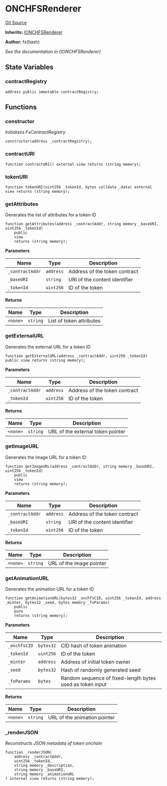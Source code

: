 # ONCHFSRenderer
[Git Source](https://github.com/fxhash/fxhash-evm-contracts/blob/941c33e8dcf9e8d32ef010e754110434710b4bd3/src/renderers/ONCHFSRenderer.sol)

**Inherits:**
[IONCHFSRenderer](/src/interfaces/IONCHFSRenderer.sol/interface.IONCHFSRenderer.md)

**Author:**
fx(hash)

*See the documentation in {IONCHFSRenderer}*


## State Variables
### contractRegistry

```solidity
address public immutable contractRegistry;
```


## Functions
### constructor

*Initializes FxContractRegistry*


```solidity
constructor(address _contractRegistry);
```

### contractURI


```solidity
function contractURI() external view returns (string memory);
```

### tokenURI


```solidity
function tokenURI(uint256 _tokenId, bytes calldata _data) external view returns (string memory);
```

### getAttributes

Generates the list of attributes for a token ID


```solidity
function getAttributes(address _contractAddr, string memory _baseURI, uint256 _tokenId)
    public
    view
    returns (string memory);
```
**Parameters**

|Name|Type|Description|
|----|----|-----------|
|`_contractAddr`|`address`|Address of the token contract|
|`_baseURI`|`string`|URI of the content identifier|
|`_tokenId`|`uint256`|ID of the token|

**Returns**

|Name|Type|Description|
|----|----|-----------|
|`<none>`|`string`|List of token attributes|


### getExternalURL

Generates the external URL for a token ID


```solidity
function getExternalURL(address _contractAddr, uint256 _tokenId) public view returns (string memory);
```
**Parameters**

|Name|Type|Description|
|----|----|-----------|
|`_contractAddr`|`address`|Address of the token contract|
|`_tokenId`|`uint256`|ID of the token|

**Returns**

|Name|Type|Description|
|----|----|-----------|
|`<none>`|`string`|URL of the external token pointer|


### getImageURL

Generates the image URL for a token ID


```solidity
function getImageURL(address _contractAddr, string memory _baseURI, uint256 _tokenId)
    public
    view
    returns (string memory);
```
**Parameters**

|Name|Type|Description|
|----|----|-----------|
|`_contractAddr`|`address`|Address of the token contract|
|`_baseURI`|`string`|URI of the content identifier|
|`_tokenId`|`uint256`|ID of the token|

**Returns**

|Name|Type|Description|
|----|----|-----------|
|`<none>`|`string`|URL of the image pointer|


### getAnimationURL

Generates the animation URL for a token ID


```solidity
function getAnimationURL(bytes32 _onchfsCID, uint256 _tokenId, address _minter, bytes32 _seed, bytes memory _fxParams)
    public
    pure
    returns (string memory);
```
**Parameters**

|Name|Type|Description|
|----|----|-----------|
|`_onchfsCID`|`bytes32`|CID hash of token animation|
|`_tokenId`|`uint256`|ID of the token|
|`_minter`|`address`|Address of initial token owner|
|`_seed`|`bytes32`|Hash of randomly generated seed|
|`_fxParams`|`bytes`|Random sequence of fixed-length bytes used as token input|

**Returns**

|Name|Type|Description|
|----|----|-----------|
|`<none>`|`string`|URL of the animation pointer|


### _renderJSON

*Reconstructs JSON metadata of token onchain*


```solidity
function _renderJSON(
    address _contractAddr,
    uint256 _tokenId,
    string memory _description,
    string memory _baseURI,
    string memory _animationURL
) internal view returns (string memory);
```

